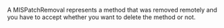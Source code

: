 A MISPatchRemoval represents a method that was removed remotely and you have to accept whether you want to delete the method or not.